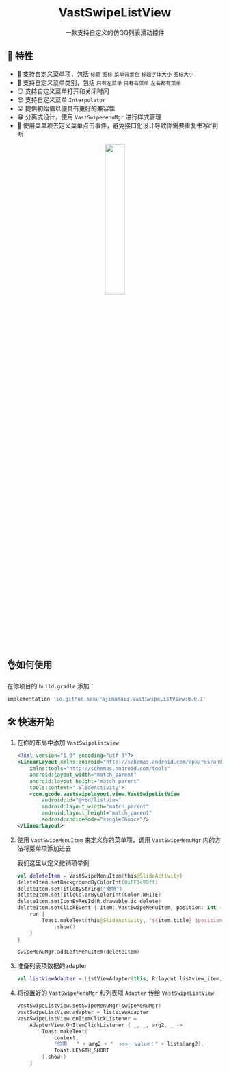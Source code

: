 <h1 align="center">VastSwipeListView</h1>

<p align="center">一款支持自定义的仿QQ列表滑动控件</p>

## 💫 特性
- 🤔 支持自定义菜单项，包括 `标题` `图标` `菜单背景色` `标题字体大小` `图标大小`
- 🤣 支持自定义菜单类别，包括 `只有左菜单` `只有右菜单` `左右都有菜单`
- 😏 支持自定义菜单打开和关闭时间
- 😎 支持自定义菜单 `Interpolator`
- 😛 提供初始值以便具有更好的兼容性
- 😁 分离式设计，使用 `VastSwipeMenuMgr` 进行样式管理
- 🙂 使用菜单项去定义菜单点击事件，避免接口化设计导致你需要重复书写if判断

<div align="center"><img src="https://p3-juejin.byteimg.com/tos-cn-i-k3u1fbpfcp/0123a4cd494441d09c94649011bd44f3~tplv-k3u1fbpfcp-zoom-1.image" width=30%></div>

## 👌如何使用

在你项目的 `build.gradle` 添加：
```gradle
implementation 'io.github.sakurajimamaii:VastSwipeListView:0.0.1'
```

## 🛠 快速开始

1. 在你的布局中添加 `VastSwipeListView`

	```xml
	<?xml version="1.0" encoding="utf-8"?>
	<LinearLayout xmlns:android="http://schemas.android.com/apk/res/android"
	    xmlns:tools="http://schemas.android.com/tools"
	    android:layout_width="match_parent"
	    android:layout_height="match_parent"
	    tools:context=".SlideActivity">
	    <com.gcode.vastswipelayout.view.VastSwipeListView
	        android:id="@+id/listview"
	        android:layout_width="match_parent"
	        android:layout_height="match_parent"
	        android:choiceMode="singleChoice"/>
	</LinearLayout>
   ```
   
2. 使用 `VastSwipeMenuItem` 来定义你的菜单项，调用 `VastSwipeMenuMgr` 内的方法将菜单项添加进去

	我们这里以定义撤销项举例
	```kotlin
	val deleteItem = VastSwipeMenuItem(this@SlideActivity)
    deleteItem.setBackgroundByColorInt(0xFF1e90ff)
    deleteItem.setTitleByString("撤销")
    deleteItem.setTitleColorByColorInt(Color.WHITE)
    deleteItem.setIconByResId(R.drawable.ic_delete)
    deleteItem.setClickEvent { item: VastSwipeMenuItem, position: Int ->
        run {
            Toast.makeText(this@SlideActivity, "${item.title} $position", Toast.LENGTH_SHORT)
                .show()
        }
    }

	swipeMenuMgr.addLeftMenuItem(deleteItem)
	```
3. 准备列表项数据的adapter
	```kotlin
   val listViewAdapter = ListViewAdapter(this, R.layout.listview_item, lists)
	```
4.  将设置好的 `VastSwipeMenuMgr` 和列表项 `Adapter` 传给 `VastSwipeListView`
	```kotlin
	vastSwipeListView.setSwipeMenuMgr(swipeMenuMgr)
    vastSwipeListView.adapter = listViewAdapter
    vastSwipeListView.onItemClickListener =
        AdapterView.OnItemClickListener { _, _, arg2, _ ->
            Toast.makeText(
                context,
                "位置   " + arg2 + "  >>>  value：" + lists[arg2],
                Toast.LENGTH_SHORT
            ).show()
        }
	```